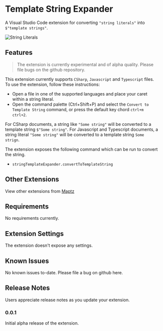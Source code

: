 # Template String Expander

A Visual Studio Code extension for converting `"string literals"` into `$"template strings"`. 

![String Literals](https://raw.githubusercontent.com/maptz/Maptz.VSCode.Extensions.templatestringexpander/master/imgs/CSharp_string_template.gif)

## Features

> The extension is currently experimental and of alpha quality. Please file bugs on the github repository.

This extension currently supports `CSharp`, `Javascript` and `Typescript` files. To use the extension, follow these instructions:

- Open a file in one of the supported languages and place your caret within a string literal.
- Open the command palette (Ctrl+Shift+P) and select the `Convert to Template String` command, or press the default key chord `ctrl+m ctrl+2`. 

For CSharp documents, a string like `"Some string"` will be converted to a template string `$"Some string"`. For Javascript and Typescript documents, a string literal `"Some string"` will be converted to a template string ``Some strign``.

The extension exposes the following command which can be run to convert the string. 

- `stringTemplateExpander.convertToTemplateString`

## Other Extensions

View other extensions from [Maptz](https://marketplace.visualstudio.com/publishers/maptz)


## Requirements

No requirements currently.

## Extension Settings

The extension doesn't expose any settings.

## Known Issues

No known issues to-date. Please file a bug on github here. 

## Release Notes

Users appreciate release notes as you update your extension.

### 0.0.1

Initial alpha release of the extension.

